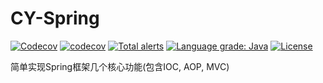 # CY-Spring

[![Codecov](https://github.com/cccy0/CY-Spring/actions/workflows/codecov.yml/badge.svg?branch=master)](https://github.com/cccy0/CY-Spring/actions/workflows/codecov.yml)
[![codecov](https://codecov.io/gh/cccy0/CY-Spring/branch/master/graph/badge.svg?token=7LJLFOD6K3)](https://codecov.io/gh/cccy0/CY-Spring)
[![Total alerts](https://img.shields.io/lgtm/alerts/g/cccy0/CY-Spring.svg?logo=lgtm&logoWidth=18)](https://lgtm.com/projects/g/cccy0/CY-Spring/alerts/)
[![Language grade: Java](https://img.shields.io/lgtm/grade/java/g/cccy0/CY-Spring.svg?logo=lgtm&logoWidth=18)](https://lgtm.com/projects/g/cccy0/CY-Spring/context:java)
[![License](https://img.shields.io/badge/License-BSD%203--Clause-brightgreen.svg)](https://opensource.org/licenses/BSD-3-Clause)

简单实现Spring框架几个核心功能(包含IOC, AOP, MVC)
